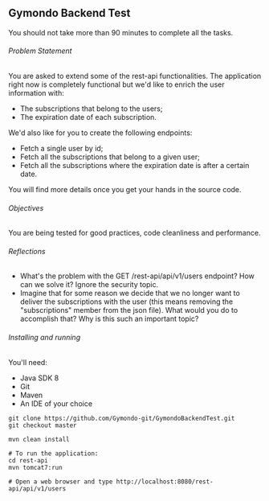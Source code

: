 ## Gymondo Backend Test

You should not take more than 90 minutes to complete all the tasks.

###### Problem Statement
You are asked to extend some of the rest-api functionalities. The application right now is completely functional but we'd like to enrich the user information with:

* The subscriptions that belong to the users;
* The expiration date of each subscription.

We'd also like for you to create the following endpoints:

* Fetch a single user by id;
* Fetch all the subscriptions that belong to a given user;
* Fetch all the subscriptions where the expiration date is after a certain date.

You will find more details once you get your hands in the source code.

###### Objectives
You are being tested for good practices, code cleanliness and performance.

###### Reflections

* What's the problem with the GET /rest-api/api/v1/users endpoint? How can we solve it? Ignore the security topic.
* Imagine that for some reason we decide that we no longer want to deliver the subscriptions with the user (this means removing the "subscriptions" member from the json file). What would you do to accomplish that? Why is this such an important topic?

###### Installing and running

You'll need:
* Java SDK 8
* Git
* Maven
* An IDE of your choice

```
git clone https://github.com/Gymondo-git/GymondoBackendTest.git
git checkout master

mvn clean install

# To run the application:
cd rest-api
mvn tomcat7:run

# Open a web browser and type http://localhost:8080/rest-api/api/v1/users
```
